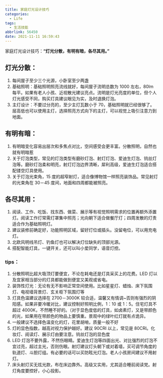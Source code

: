 ```yaml
---
title: 家庭灯光设计技巧
categories:
  - Life
tags:
  - 生活技能
abbrlink: 56450
date: 2021-11-11 16:59:43
---
```


家庭灯光设计技巧：**“灯光分散，有明有暗，各尽其用。”**

## 灯光分散：

1. 每间屋子至少三个光源，小卧室至少两盏
2. 基础照明：基础照明照亮流线就好，每间屋子流明总数为 1000 左右，80lm 每平。如果有老人小孩、近视散光建议亮点。流明是灯光亮度的单位，但个人灯光感受不同，购买灯具建议眼见为实，及时退换灯泡。
3. 主灯设计：不要过分亮的，至少主灯瓦数小于 70，基础照明就已经很够了。层高低也可以使用主灯，选择照亮方式向下的主灯，可以视觉上吸引注意力到地面。

## 有明有暗：

1. 有明暗变化容易出层次和多焦点对比，空间感受会更丰富。分散照明，自然也就有明暗惹
2. 关于灯泡类型，常见的灯泡类型有磨砂灯泡、射灯灯泡、爱迪生灯泡、钨丝灯泡等。磨砂灯泡柔和明亮，射灯灯泡边界清晰，犀利高级，爱迪生灯泡适合搭配镂空灯具使用。
3. 关于灯泡光束角，15 度的超窄射灯，适合像博物馆一样照亮装饰品。常见射灯的光束角在 30－45 度间，地面和四周都能被照亮。

## 各尽其用：

1. 阅读、工作、吃饭、找东西、做菜、展示等有视觉照明需求的位置再额外添置灯。阅读工作灯常需灯罩集中照亮；光向朝下适合做餐厅灯；四周发散的灯责适合作为基础照明灯。
2. 建议装修前确定好，功能照明区域，留好灯位或插头。没留电位，可以用充电灯。
3. 北欧风明线吊灯、钓鱼灯也可以解决灯位缺失的顶部光源。
4. 搭配智能灯具，一键开关，还可以叫小爱同学，语音灯控。

### tips：

1. 分散照明比超大吸顶灯要便宜，不论在耗电还是灯具采买上的花费。LED 灯以及宜家相当部分的灯具都能做到便宜又美观或省电。
2. 装饰性灯光：无论有无不影响正常空间使用。比如星星灯、蜡烛、床下氛围灯、电视墙背景灯、玄关柜下氛围灯等
3. 灯具色温建议选择在 2700－3000K 较合适，温馨又有情调~否则有强烈的阴阳感。如果非要冷暖对比，建议控制好照明比例，1：10 或 1：5。住宅灯具不超过 4000K，不然睡不好的。（对于显色度低的灯具，如卤素灯，又是带颜色的光，如果用在带颜色的物品上要慎重。景观中的绿叶红灯就有点诡异。
4. 一般建议不选择色温变化的灯，花里胡哨，质量一般不好
5. 灯的显色指数，越高对视力保护越好。建议 90CRI 以上，常见是 80CRI。化妆灯、阅读灯、展示灯由要注意。钨丝灯泡的显色度
6. LED 灯泡不要外露，不然伤眼睛。爱迪生灯泡等四面出光、对比强烈的灯泡不宜过亮，超过主光，否则伤眼。射灯建议灯头朝下或对着墙，买可调节角度的轨道灯、斗胆灯组。有必要的话可以买防眩光灯泡。老人小孩房间建议不用射灯。
7. 床头射灯买无炫光款，布在床边靠外。高级又实用，尤其适合睡前阅读党。射灯角度要控好，小心投影。
